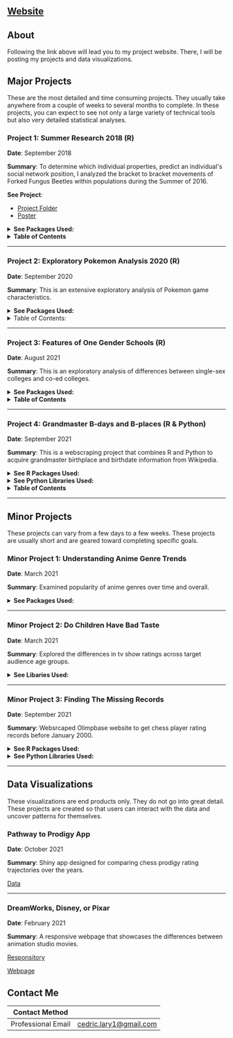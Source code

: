 ## [Website](https://larylc.github.io/Independent-Projects-/index.html)

## About 

Following the link above will lead you to my project website. There, I will be posting my projects and data visualizations. 

## Major Projects

These are the most detailed and time consuming projects. They usually take anywhere from a couple of weeks to several months to complete. In these projects, you can expect to see not only a large variety of technical tools but also very detailed statistical analyses. 

### Project 1: Summer Research 2018 (R)

**Date**: September 2018

**Summary**: To determine which individual properties, predict an individual's social network position, I analyzed the bracket to bracket movements of Forked Fungus Beetles within populations during the Summer of 2016. 

**See Project**:
* [Project Folder](https://github.com/larylc/Summer-Research-2018)
* [Poster](https://github.com/larylc/Summer-Research-2018/blob/main/Sigma%20Xi%20Research%20Poster%20Summer%202018%20Cedric%20Lary-%20Ultra.pdf)

<details>
<summary><b>See Packages Used:</b></summary>
* library(knitr)
* library(plyr)
* library(doBy)
* library(ggplot2) 
* library(visreg)
* library(effects)
* library(lattice)
* library(lme4)
* library(car) 
* library(lsmeans)
</details>

<details>
<summary><b>Table of Contents</b></summary>
 
* Abstract
* Sources and Acknowledgements 
* Data and Preparation
* Conclusions
 
</details>

----

### Project 2: Exploratory Pokemon Analysis 2020 (R)

**Date**: September 2020

**Summary**: This is an extensive exploratory analysis of Pokemon game characteristics.

<details>
<summary><b>See Packages Used:</b></summary>
* library(knitr)
* library(stringr)
* library(ggplot2)
* library(lattice)
* library(latticeExtra)
* library(scales)
* library(ggthemes)
* library(hrbrthemes)
* library(treemapify)
* library(gridExtra)
* library(ggbeeswarm)
* library(ggridges) 
* library(ggcorrplot)
* library(visreg)
* library(car)
* library(dplyr)
* library(vcd)
* library(readr)
* library(factoextra)
</details>

<details>
<summary>Table of Contents:</summary>

<details>
<summary>Introduction</summary>
* Goals
* Potential Questions and Tasks
</details>

<details>
<summary>Visualization Tasks and Questions</summary>
 
* Visualize the number of Pokemon per type.
* Are there more dual-types than mono-types?
* Are Pokemon with dual-types on average stronger than mono-type Pokemon?
* On average, what is the strongest and weakest type?
* Which types have the most of each stat?
* Are some generations on average stronger than others?
* Do newer generations have more variation in their stats?
* Which stats have the most and least variation?

</details>

<details>
<summary>Correlational Tasks</summary>
 
* What stats are correlated with each other?
* What stats are correlated with individual types?
* Is typing significantly correlated with stat total? Does typing predict overall stats?
* Is dual typing significantly correlated with stat total?
* Is typing correlated with sub-legendary /mystical/ legendary status?
* Which stat(s) are most useful for predicting legendary/ sub legendary/ mythical status?
* Do pokemon with better designs have higher stats?

</details>

<details>
<summary>Multivariate Studies</summary>
 
* What would a PCA cluster of Pokemon look like based on their stats?
</details>

<details>
<summary>Conclusion</summary>
</details>

<details>
<summary>Sources</summary>
</details>

</details>

---

### Project 3: Features of One Gender Schools (R)

**Date**: August 2021

**Summary**: This is an exploratory analysis of differences between single-sex colleges and co-ed colleges.

<details>
<summary><b>See Packages Used:</b></summary>
 
* library(knitr)
* library(data.table) 
* library(dplyr)
* library(tidyr)
* library(leaflet)
* library(leaflet.extras)
* library(htmltools)
* library(forcats) 
* library(vcd)
* library(extrafont)
* library(plotly)
* library(visdat)
* library(broom)
* library(visreg)
* library(effects)
</details>

<details>
<summary><b>Table of Contents</b></summary>
 
* Introduction
* Data Preparation 
* At a Glance
* Key Variables
* Conclusion 
* Source 

</details>

---

### Project 4: Grandmaster B-days and B-places (R & Python)

**Date**: September 2021

**Summary**: This is a webscraping project that combines R and Python to acquire grandmaster birthplace and birthdate information from Wikipedia.

<details>
<summary><b>See R Packages Used:</b></summary>
 
* library(reticulate)
* library(knitr)
* library(data.table) 
* library(tidyverse)
* library(forcats)
* library(fuzzyjoin)
* library(stringdist)

</details>

<details>
<summary><b>See Python Libraries Used:</b></summary>
 
* pandas
* BeautifulSoup
* requests
* scrapy
* googlesearch
 
</details>


<details>
<summary><b>Table of Contents</b></summary>
 
* Introduction
* Part 1: Getting 2600 Birth Information
* Part 2: Getting the Rest of the Grandmasters
* Part 3: The Final Merge
* Conclusion 
* Sources 
 
</details>

---

## Minor Projects 

These projects can vary from a few days to a few weeks. These projects are usually short and are geared toward completing specific goals.

### Minor Project 1: Understanding Anime Genre Trends

**Date**: March 2021

**Summary**: Examined popularity of anime genres over time and overall. 

<details>
<summary><b>See Packages Used:</b></summary>
 
* library(knitr)
* library(extrafont)
* library(stringr)
* library(ggplot2)
* library(ggthemes)
* library(shiny)
* library(shinythemes)
* library(dplyr)
* library(tidyverse)
* library(readr)

</details>

---

### Minor Project 2: Do Children Have Bad Taste 

**Date**: March 2021

**Summary**: Explored the differences in tv show ratings across target audience age groups. 

<details>
<summary><b>See Libaries Used:</b></summary>
 
* numpy
* pandas
* matplotlib
* seaborn

</details>


---

### Minor Project 3: Finding The Missing Records

**Date**: September 2021

**Summary**: Websrcaped Olimpbase website to get chess player rating records before January 2000. 

<details>
<summary><b>See R Packages Used:</b></summary>
 
* library(reticulate)
* library(knitr)
* library(data.table) 
* library(tidyverse)
* library(lubridate)
* library(fuzzyjoin)
* library(stringdist)

</details>

<details>
<summary><b>See Python Libraries Used:</b></summary>
 
* pandas
* BeautifulSoup
* requests
* scrapy
* googlesearch
* re
 </details>

---

 ## Data Visualizations
 
 These visualizations are end products only. They do not go into great detail. These projects are created so that users can interact with the data and uncover patterns for themselves.
 
 ### Pathway to Prodigy App 
 
**Date**: October 2021

**Summary**: Shiny app designed for comparing chess prodigy rating trajectories over the years.

[Data](https://github.com/larylc/More-Chess-Webscraped-Data) 
 
 ---
 
### DreamWorks, Disney, or Pixar

 
**Date**: February 2021

**Summary**: A responsive webpage that showcases the differences between animation studio movies. 

[Responsitory](https://github.com/larylc/DreamWorks-Disney-or-Pixar/blob/main/README.md)

[Webpage](https://larylc.github.io/Independent-Projects-/dreamworks_disney_pixar.html)

## Contact Me

|**Contact Method**  |                          |
| -------------------| -------------------------|
| Professional Email | cedric.lary1@gmail.com   |



